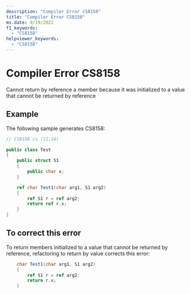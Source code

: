 ```yaml
---
description: "Compiler Error CS8158"
title: "Compiler Error CS8158"
ms.date: 9/19/2022
f1_keywords:
  - "CS8158"
helpviewer_keywords:
  - "CS8158"
---
```

# Compiler Error CS8158

Cannot return by reference a member because it was initialized to a value that cannot be returned by reference

## Example

 The following sample generates CS8158:

```csharp
// CS8158.cs (11,14)

public class Test
{
    public struct S1
    {
        public char x;
    }

    ref char Test1(char arg1, S1 arg2)
    {
        ref S1 r = ref arg2;
        return ref r.x;
    }
}
```

## To correct this error

To return members initialized to a value that cannot be returned by reference, refactoring to return by value corrects this error:

```csharp
    char Test1(char arg1, S1 arg2)
    {
        ref S1 r = ref arg2;
        return r.x;
    }
```
